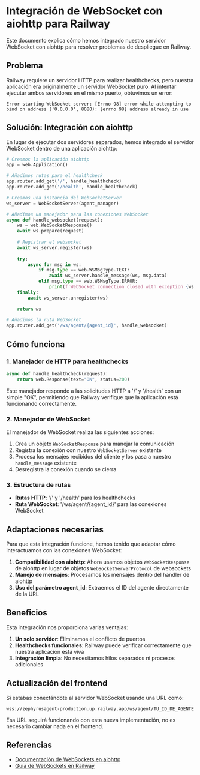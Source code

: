 # Integración de WebSocket con aiohttp para Railway

Este documento explica cómo hemos integrado nuestro servidor WebSocket con aiohttp para resolver problemas de despliegue en Railway.

## Problema

Railway requiere un servidor HTTP para realizar healthchecks, pero nuestra aplicación era originalmente un servidor WebSocket puro. Al intentar ejecutar ambos servidores en el mismo puerto, obtuvimos un error:

```
Error starting WebSocket server: [Errno 98] error while attempting to bind on address ('0.0.0.0', 8080): [errno 98] address already in use
```

## Solución: Integración con aiohttp

En lugar de ejecutar dos servidores separados, hemos integrado el servidor WebSocket dentro de una aplicación aiohttp:

```python
# Creamos la aplicación aiohttp
app = web.Application()

# Añadimos rutas para el healthcheck
app.router.add_get('/', handle_healthcheck)
app.router.add_get('/health', handle_healthcheck)

# Creamos una instancia del WebSocketServer
ws_server = WebSocketServer(agent_manager)

# Añadimos un manejador para las conexiones WebSocket
async def handle_websocket(request):
    ws = web.WebSocketResponse()
    await ws.prepare(request)
    
    # Registrar el websocket
    await ws_server.register(ws)
    
    try:
        async for msg in ws:
            if msg.type == web.WSMsgType.TEXT:
                await ws_server.handle_message(ws, msg.data)
            elif msg.type == web.WSMsgType.ERROR:
                print(f'WebSocket connection closed with exception {ws.exception()}')
    finally:
        await ws_server.unregister(ws)
        
    return ws

# Añadimos la ruta WebSocket
app.router.add_get('/ws/agent/{agent_id}', handle_websocket)
```

## Cómo funciona

### 1. Manejador de HTTP para healthchecks

```python
async def handle_healthcheck(request):
    return web.Response(text="OK", status=200)
```

Este manejador responde a las solicitudes HTTP a '/' y '/health' con un simple "OK", permitiendo que Railway verifique que la aplicación está funcionando correctamente.

### 2. Manejador de WebSocket

El manejador de WebSocket realiza las siguientes acciones:
1. Crea un objeto `WebSocketResponse` para manejar la comunicación
2. Registra la conexión con nuestro `WebSocketServer` existente
3. Procesa los mensajes recibidos del cliente y los pasa a nuestro `handle_message` existente
4. Desregistra la conexión cuando se cierra

### 3. Estructura de rutas

- **Rutas HTTP**: '/' y '/health' para los healthchecks
- **Ruta WebSocket**: '/ws/agent/{agent_id}' para las conexiones WebSocket

## Adaptaciones necesarias

Para que esta integración funcione, hemos tenido que adaptar cómo interactuamos con las conexiones WebSocket:

1. **Compatibilidad con aiohttp**: Ahora usamos objetos `WebSocketResponse` de aiohttp en lugar de objetos `WebSocketServerProtocol` de websockets
2. **Manejo de mensajes**: Procesamos los mensajes dentro del handler de aiohttp
3. **Uso del parámetro agent_id**: Extraemos el ID del agente directamente de la URL

## Beneficios

Esta integración nos proporciona varias ventajas:

1. **Un solo servidor**: Eliminamos el conflicto de puertos
2. **Healthchecks funcionales**: Railway puede verificar correctamente que nuestra aplicación está viva
3. **Integración limpia**: No necesitamos hilos separados ni procesos adicionales

## Actualización del frontend

Si estabas conectándote al servidor WebSocket usando una URL como:

```
wss://zephyrusagent-production.up.railway.app/ws/agent/TU_ID_DE_AGENTE
```

Esa URL seguirá funcionando con esta nueva implementación, no es necesario cambiar nada en el frontend.

## Referencias

- [Documentación de WebSockets en aiohttp](https://docs.aiohttp.org/en/stable/web_quickstart.html#websockets)
- [Guía de WebSockets en Railway](https://docs.railway.app/guides/websockets) 